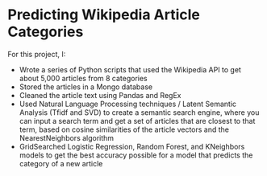 # Predicting Wikipedia Article Categories 

For this project, I:

  * Wrote a series of Python scripts that used the Wikipedia API to get about 5,000 articles from 8 categories
  * Stored the articles in a Mongo database
  * Cleaned the article text using Pandas and RegEx
  * Used Natural Language Processing techniques / Latent Semantic Analysis (Tfidf and SVD) to create a semantic search engine, where you can input a search term and get a set of articles that are closest to that term, based on cosine similarities of the article vectors and the NearestNeighbors algorithm
  * GridSearched Logistic Regression, Random Forest, and KNeighbors models to get the best accuracy possible for a model that predicts the category of a new article

  
